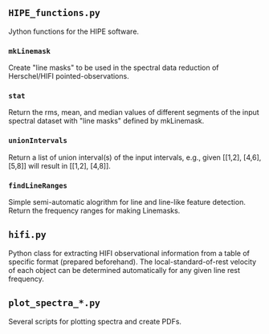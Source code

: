 ## `HIPE_functions.py`

Jython functions for the HIPE software. 

### `mkLinemask`
Create "line masks" to be used in the spectral data reduction of Herschel/HIFI 
pointed-observations.

### `stat`
Return the rms, mean, and median values of different segments of the input 
spectral dataset with "line masks" defined by mkLinemask.

### `unionIntervals`
Return a list of union interval(s) of the input intervals, 
e.g., given [[1,2], [4,6], [5,8]] will result in [[1,2], [4,8]].

### `findLineRanges`
Simple semi-automatic alogrithm for line and line-like feature detection. 
Return the frequency ranges for making Linemasks.

## `hifi.py`

Python class for extracting HIFI observational information from a table of 
specific format (prepared beforehand). The local-standard-of-rest velocity of 
each object can be determined automatically for any given line rest frequency.

## `plot_spectra_*.py`
Several scripts for plotting spectra and create PDFs.

